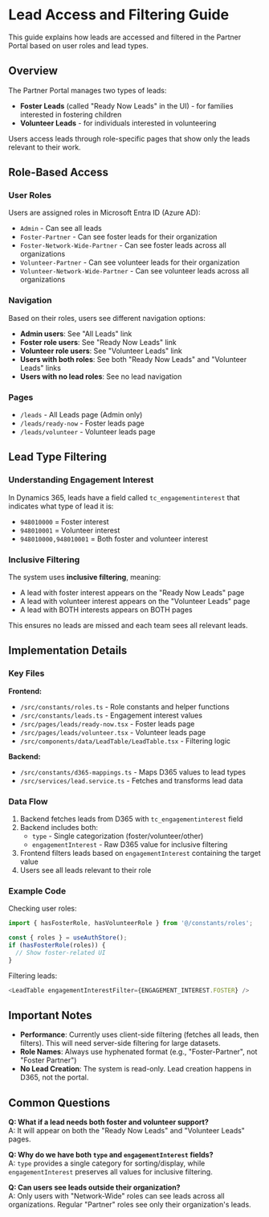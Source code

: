 # Lead Access and Filtering Guide

This guide explains how leads are accessed and filtered in the Partner Portal based on user roles and lead types.

## Overview

The Partner Portal manages two types of leads:
- **Foster Leads** (called "Ready Now Leads" in the UI) - for families interested in fostering children
- **Volunteer Leads** - for individuals interested in volunteering

Users access leads through role-specific pages that show only the leads relevant to their work.

## Role-Based Access

### User Roles

Users are assigned roles in Microsoft Entra ID (Azure AD):
- `Admin` - Can see all leads
- `Foster-Partner` - Can see foster leads for their organization
- `Foster-Network-Wide-Partner` - Can see foster leads across all organizations
- `Volunteer-Partner` - Can see volunteer leads for their organization
- `Volunteer-Network-Wide-Partner` - Can see volunteer leads across all organizations

### Navigation

Based on their roles, users see different navigation options:
- **Admin users**: See "All Leads" link
- **Foster role users**: See "Ready Now Leads" link
- **Volunteer role users**: See "Volunteer Leads" link
- **Users with both roles**: See both "Ready Now Leads" and "Volunteer Leads" links
- **Users with no lead roles**: See no lead navigation

### Pages

- `/leads` - All Leads page (Admin only)
- `/leads/ready-now` - Foster leads page
- `/leads/volunteer` - Volunteer leads page

## Lead Type Filtering

### Understanding Engagement Interest

In Dynamics 365, leads have a field called `tc_engagementinterest` that indicates what type of lead it is:
- `948010000` = Foster interest
- `948010001` = Volunteer interest
- `948010000,948010001` = Both foster and volunteer interest

### Inclusive Filtering

The system uses **inclusive filtering**, meaning:
- A lead with foster interest appears on the "Ready Now Leads" page
- A lead with volunteer interest appears on the "Volunteer Leads" page
- A lead with BOTH interests appears on BOTH pages

This ensures no leads are missed and each team sees all relevant leads.

## Implementation Details

### Key Files

**Frontend:**
- `/src/constants/roles.ts` - Role constants and helper functions
- `/src/constants/leads.ts` - Engagement interest values
- `/src/pages/leads/ready-now.tsx` - Foster leads page
- `/src/pages/leads/volunteer.tsx` - Volunteer leads page
- `/src/components/data/LeadTable/LeadTable.tsx` - Filtering logic

**Backend:**
- `/src/constants/d365-mappings.ts` - Maps D365 values to lead types
- `/src/services/lead.service.ts` - Fetches and transforms lead data

### Data Flow

1. Backend fetches leads from D365 with `tc_engagementinterest` field
2. Backend includes both:
   - `type` - Single categorization (foster/volunteer/other)
   - `engagementInterest` - Raw D365 value for inclusive filtering
3. Frontend filters leads based on `engagementInterest` containing the target value
4. Users see all leads relevant to their role

### Example Code

Checking user roles:
```typescript
import { hasFosterRole, hasVolunteerRole } from '@/constants/roles';

const { roles } = useAuthStore();
if (hasFosterRole(roles)) {
  // Show foster-related UI
}
```

Filtering leads:
```typescript
<LeadTable engagementInterestFilter={ENGAGEMENT_INTEREST.FOSTER} />
```

## Important Notes

- **Performance**: Currently uses client-side filtering (fetches all leads, then filters). This will need server-side filtering for large datasets.
- **Role Names**: Always use hyphenated format (e.g., "Foster-Partner", not "Foster Partner")
- **No Lead Creation**: The system is read-only. Lead creation happens in D365, not the portal.

## Common Questions

**Q: What if a lead needs both foster and volunteer support?**  
A: It will appear on both the "Ready Now Leads" and "Volunteer Leads" pages.

**Q: Why do we have both `type` and `engagementInterest` fields?**  
A: `type` provides a single category for sorting/display, while `engagementInterest` preserves all values for inclusive filtering.

**Q: Can users see leads outside their organization?**  
A: Only users with "Network-Wide" roles can see leads across all organizations. Regular "Partner" roles see only their organization's leads.